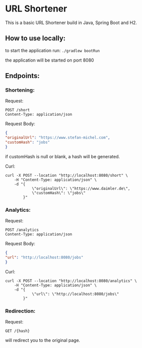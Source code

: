# URL Shortener
This is a basic URL Shortener build in Java, Spring Boot and H2.

## How to use locally:
to start the application run: `./gradlew bootRun`

the application will be started on port 8080



## Endpoints:
### Shortening:

Request:
```
POST /short
Content-Type: application/json
```
Request Body:
```json
{
"originalUrl": "https://www.stefan-michel.com",
"customHash": "jobs"
}
```
if customHash is null or blank, a hash will be generated.

Curl:
```
curl -X POST --location "http://localhost:8080/short" \
    -H "Content-Type: application/json" \
    -d "{
            \"originalUrl\": \"https://www.daimler.de\",
            \"customHash\": \"jobs\"
        }"
```

### Analytics:
Request:
```
POST /analytics
Content-Type: application/json
```
Request Body:
```json
{
"url": "http://localhost:8080/jobs"
}
```
Curl:
```
curl -X POST --location "http://localhost:8080/analytics" \
    -H "Content-Type: application/json" \
    -d "{
            \"url\": \"http://localhost:8080/jobs\"
        }"
```

### Redirection:

Request:
```
GET /{hash}
```
will redirect you to the original page.